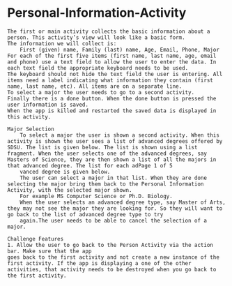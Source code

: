 # Personal-Information-Activity
	The first or main activity collects the basic information about a person. This activity’s view will look like a basic form. 
	The information we will collect is:
		First (given) name, Family (last) name, Age, Email, Phone, Major
	For each of the first five items (first name, last name, age, email and phone) use a text field to allow the user to enter the data. In each text field the appropriate keyboard needs to be used.
	The keyboard should not hide the text field the user is entering. All items need a label indicating what information they contain (first name, last name, etc). All items are on a separate line.
	To select a major the user needs to go to a second activity.
	Finally there is a done button. When the done button is pressed the user information is saved.
	When the app is killed and restarted the saved data is displayed in this activity.
	
	Major Selection
		To select a major the user is shown a second activity. When this activity is shown the user sees a list of advanced degrees offered by SDSU. The list is given below. The list is shown using a list fragment. When the user selects one of the advanced degrees, say Masters of Science, they are then shown a list of all the majors in that advanced degree. The list for each adPage 1 of 5
		vanced degree is given below.
		The user can select a major in that list. When they are done selecting the major bring them back to the Personal Information Activity, with the selected major shown. 
		For example MS Computer Science or Ph.D. Biology.
		When the user selects an advanced degree type, say Master of Arts, they may not see the major they are looking for. So they will want to go back to the list of advanced degree type to try
		again.The user needs to be able to cancel the selection of a major.
	
	Challenge Features
	1. Allow the user to go back to the Person Activity via the action bar. Make sure that the app
	goes back to the first activity and not create a new instance of the first activity. If the app is displaying a one of the other activities, that activity needs to be destroyed when you go back to
	the first activity.
